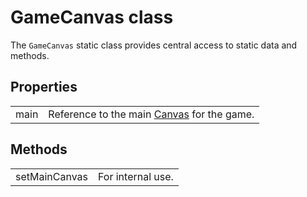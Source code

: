 # GameCanvas class

The `GameCanvas` static class provides central access to static data and methods.

## Properties

| | |
| :-- | :-- |
| main | Reference to the main [Canvas](https://api.flutter.dev/flutter/dart-ui/Canvas-class.html) for the game. |

## Methods

| | |
| :-- | :-- |
| setMainCanvas | For internal use. |

